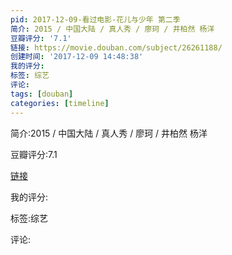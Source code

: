 ```yaml
---
pid: 2017-12-09-看过电影-花儿与少年 第二季
简介: 2015 / 中国大陆 / 真人秀 / 廖珂 / 井柏然 杨洋
豆瓣评分: '7.1'
链接: https://movie.douban.com/subject/26261188/
创建时间: '2017-12-09 14:48:38'
我的评分:
标签: 综艺
评论:
tags: [douban]
categories: [timeline]
---
```

简介:2015 / 中国大陆 / 真人秀 / 廖珂 / 井柏然 杨洋

豆瓣评分:7.1

[链接](https://movie.douban.com/subject/26261188/)

我的评分:

标签:综艺

评论:


